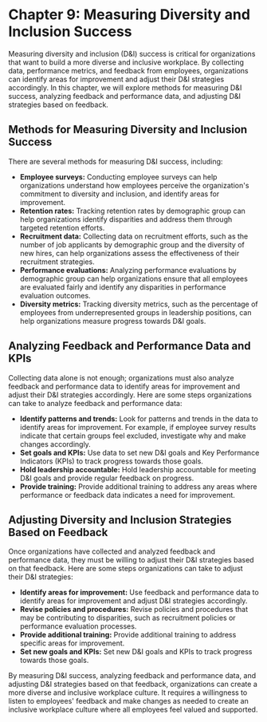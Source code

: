 Chapter 9: Measuring Diversity and Inclusion Success
====================================================

Measuring diversity and inclusion (D\&I) success is critical for organizations that want to build a more diverse and inclusive workplace. By collecting data, performance metrics, and feedback from employees, organizations can identify areas for improvement and adjust their D\&I strategies accordingly. In this chapter, we will explore methods for measuring D\&I success, analyzing feedback and performance data, and adjusting D\&I strategies based on feedback.

Methods for Measuring Diversity and Inclusion Success
-----------------------------------------------------

There are several methods for measuring D\&I success, including:

* **Employee surveys:** Conducting employee surveys can help organizations understand how employees perceive the organization's commitment to diversity and inclusion, and identify areas for improvement.
* **Retention rates:** Tracking retention rates by demographic group can help organizations identify disparities and address them through targeted retention efforts.
* **Recruitment data:** Collecting data on recruitment efforts, such as the number of job applicants by demographic group and the diversity of new hires, can help organizations assess the effectiveness of their recruitment strategies.
* **Performance evaluations:** Analyzing performance evaluations by demographic group can help organizations ensure that all employees are evaluated fairly and identify any disparities in performance evaluation outcomes.
* **Diversity metrics:** Tracking diversity metrics, such as the percentage of employees from underrepresented groups in leadership positions, can help organizations measure progress towards D\&I goals.

Analyzing Feedback and Performance Data and KPIs
------------------------------------------------

Collecting data alone is not enough; organizations must also analyze feedback and performance data to identify areas for improvement and adjust their D\&I strategies accordingly. Here are some steps organizations can take to analyze feedback and performance data:

* **Identify patterns and trends:** Look for patterns and trends in the data to identify areas for improvement. For example, if employee survey results indicate that certain groups feel excluded, investigate why and make changes accordingly.
* **Set goals and KPIs:** Use data to set new D\&I goals and Key Performance Indicators (KPIs) to track progress towards those goals.
* **Hold leadership accountable:** Hold leadership accountable for meeting D\&I goals and provide regular feedback on progress.
* **Provide training:** Provide additional training to address any areas where performance or feedback data indicates a need for improvement.

Adjusting Diversity and Inclusion Strategies Based on Feedback
--------------------------------------------------------------

Once organizations have collected and analyzed feedback and performance data, they must be willing to adjust their D\&I strategies based on that feedback. Here are some steps organizations can take to adjust their D\&I strategies:

* **Identify areas for improvement:** Use feedback and performance data to identify areas for improvement and adjust D\&I strategies accordingly.
* **Revise policies and procedures:** Revise policies and procedures that may be contributing to disparities, such as recruitment policies or performance evaluation processes.
* **Provide additional training:** Provide additional training to address specific areas for improvement.
* **Set new goals and KPIs:** Set new D\&I goals and KPIs to track progress towards those goals.

By measuring D\&I success, analyzing feedback and performance data, and adjusting D\&I strategies based on that feedback, organizations can create a more diverse and inclusive workplace culture. It requires a willingness to listen to employees' feedback and make changes as needed to create an inclusive workplace culture where all employees feel valued and supported.

